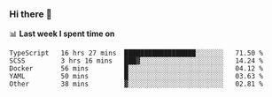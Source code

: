 ### Hi there 👋

<!--
**DBvc/DBvc** is a ✨ _special_ ✨ repository because its `README.md` (this file) appears on your GitHub profile.

Here are some ideas to get you started:

- 🔭 I’m currently working on ...
- 🌱 I’m currently learning ...
- 👯 I’m looking to collaborate on ...
- 🤔 I’m looking for help with ...
- 💬 Ask me about ...
- 📫 How to reach me: ...
- 😄 Pronouns: ...
- ⚡ Fun fact: ...
-->

📊 **Last week I spent time on**
<!--START_SECTION:waka-->
```text
TypeScript   16 hrs 27 mins  ██████████████████░░░░░░░   71.50 % 
SCSS         3 hrs 16 mins   ███▓░░░░░░░░░░░░░░░░░░░░░   14.24 % 
Docker       56 mins         █░░░░░░░░░░░░░░░░░░░░░░░░   04.12 % 
YAML         50 mins         █░░░░░░░░░░░░░░░░░░░░░░░░   03.63 % 
Other        38 mins         ▓░░░░░░░░░░░░░░░░░░░░░░░░   02.81 % 
```
<!--END_SECTION:waka-->
